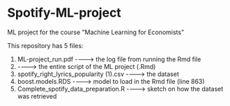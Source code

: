 # Spotify-ML-project
ML project for the course "Machine Learning for Economists"

This repository has 5 files:
1. ML-project_run.pdf ----> the log file from running the Rmd file
1. ----> the entire script of the ML project (.Rmd) 
2. spotify_right_lyrics_popularity (1).csv ----> the dataset
3. boost.models.RDS ----> model to load in the Rmd file (line 863)
4. Complete_spotify_data_preparation.R ----> sketch on how the dataset was retrieved
